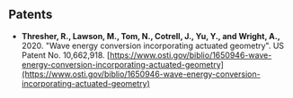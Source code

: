 ## Patents
* **Thresher, R., Lawson, M., Tom, N., Cotrell, J., Yu, Y., and Wright, A.,** 2020. "Wave energy conversion incorporating actuated geometry". US Patent No. 10,662,918. [https://www.osti.gov/biblio/1650946-wave-energy-conversion-incorporating-actuated-geometry](https://www.osti.gov/biblio/1650946-wave-energy-conversion-incorporating-actuated-geometry)
